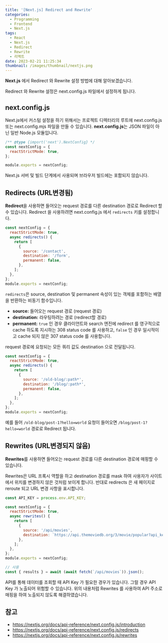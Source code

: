 ```yaml
---
title: '[Next.js] Redirect and Rewrite'
categories:
  - Programming
  - Frontend
  - Next.js
tags:
  - React
  - Next.js
  - Redirect
  - Rewrite
  - 리액트
date: 2023-02-21 11:25:34
thumbnail: /images/thumbnail/nextjs.png
---
```


**Next.js** 에서 Redirect 와 Rewrite 설정 방법에 대해 알아보겠습니다.

Redirect 와 Rewrite 설정은 next.config.js 파일에서 설정하게 됩니다.

## next.config.js

Next.js에서 커스텀 설정을 하기 위해서는 프로젝트 디렉터리의 루트에 next.config.js 또는 next.config.mjs 파일을 만들 수 있습니다. **next.config.js**는 JSON 파일이 아닌 일반 Node.js 모듈입니다.

```js
/** @type {import('next').NextConfig} */
const nextConfig = {
  reactStrictMode: true,
};

module.exports = nextConfig;
```

Next.js 서버 및 빌드 단계에서 사용되며 브라우저 빌드에는 포함되지 않습니다.

## Redirects (URL변경됨)

**Redirect**을 사용하면 들어오는 request 경로를 다른 destination 경로로 Redirect 할 수 있습니다. Redirect 을 사용하려면 next.config.js 에서 `redirects` 키를 설정합니다.

```js
const nextConfig = {
  reactStrictMode: true,
  async redirects() {
    return [
      {
        source: '/contact',
        destination: '/form',
        permanent: false,
      },
    ];
  },
};
module.exports = nextConfig;
```

`redirects`은 source, destination 및 permanent 속성이 있는 객체를 포함하는 배열을 반환하는 비동기 함수입니다.

- **source:** 들어오는 request 경로 (request 경로)
- **destination:** 라우팅하려는 경로 (redirect할 경로)
- **permanent:** `true` 인 경우 클라이언트와 search 엔진에 redirect 를 영구적으로 cache 하도록 지시하는 308 status code 를 사용하고, `false` 인 경우 일시적이고 cache 되지 않은 307 status code 를 사용합니다.

request 경로에 요청되는 모든 쿼리 값도 destination 으로 전달됩니다.

```js
const nextConfig = {
  reactStrictMode: true,
  async redirects() {
    return [
      {
        source: '/old-blog/:path*',
        destination: '/blog/:path*',
        permanent: false,
      },
    ];
  },
};
module.exports = nextConfig;
```

예를 들어 `/old-blog/post-1?hello=world` 요청이 들어오면 `/blog/post-1?hello=world` 경로로 Redirect 됩니다.

## Rewrites (URL변경되지 않음)

**Rewrites**를 사용하면 들어오는 request 경로를 다른 destination 경로에 매핑할 수 있습니다.

Rewrites은 URL 프록시 역할을 하고 destination 경로를 mask 하여 사용자가 사이트에서 위치를 변경하지 않은 것처럼 보이게 합니다. 반대로 redirects 은 새 페이지로 reroute 되고 URL 변경 사항을 표시합니다.

```js
const API_KEY = process.env.API_KEY;

const nextConfig = {
  reactStrictMode: true,
  async rewrites() {
    return [
      {
        source: '/api/movies',
        destination: `https://api.themoviedb.org/3/movie/popular?api_key=${API_KEY}`,
      },
    ];
  },
};
module.exports = nextConfig;
```

```js
// 사용
const { results } = await (await fetch(`/api/movies`)).json();
```

API를 통해 데이터를 조회할 때 API Key 가 필요한 경우가 있습니다. 그럴 경우 API Key 가 노출되어 위험할 수 있습니다. 위의 내용처럼 Rewrites 를 사용하여 API 주소로 매핑을 하여 노출되지 않도록 해결하였습니다.

## 참고

- https://nextjs.org/docs/api-reference/next.config.js/introduction
- https://nextjs.org/docs/api-reference/next.config.js/redirects
- https://nextjs.org/docs/api-reference/next.config.js/rewrites
